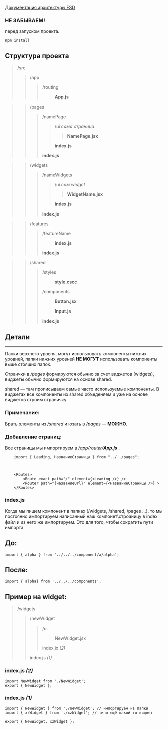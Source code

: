 [Документация архитектуры FSD](https://feature-sliced.design/docs/get-started/overview)

### НЕ ЗАБЫВАЕМ!
перед запуском проекта. 
```
npm install 
```






## Структура проекта

> /src
>> /app
>>> /routing
>>>> **App.js**

>> /pages
>>> /namePage
>>>> /ui _сама страница_
>>>>> **NamePage.jsx**
>>>>> 
>>>> **index.js**
>>>> 
>>> **index.js** 

>> /widgets
>>> /nameWidgets
>>>> /ui _сам widget_
>>>>> **WidgetName.jsx**
>>>>> 
>>>> **index.js**
>>>> 
>>> **index.js** 

>> /features
>>> /featureName
>>>> **index.js**
>>>> 
>>> **index.js**

>> /shared
>>> /styles
>>> 
>>>> **style.cscc**
>>>> 
>>> /components
>>>> 
>>>> **Button.jsx**
>>>> 
>>>> **Input.js**
>>>> 
>>> **index.js**







## Детали
-----------------------------

Папки верхнего уровня, могут использовать компоненты нижних уровней, папки нижних уровней **НЕ МОГУТ** использовать компоненты выше стоящих папок.

Странчки в _/pages_ формируются обычно за счет виджетов (widgets), виджеты обычно формируются на основе shared.

shared — там прописываем самые часто используемые компоненты. В виджетах все компоненты из shared объеденяем и уже на основе виджетов строим страничку.







### Примечание: 
Брать элементы из _/shared_ и юзать в _/pages_ — **МОЖНО**.


### Добавление страниц:
Все страницы мы импортируем в _/app/router/**App.js**_ .

```
    import { Leading, НазваниеСтраницы } from "../../pages";

   

    <Routes>
        <Route exact path="/" element={<Leading />} />
        <Router path="{названиеUrl}" element={<НазваниеСтраницы />} > 
    </Routes> 
```







### index.js

Когда мы пишем компонент в папках (/widgets, /shared, /pages ...), то мы постоянно импортируем написанный наш компонет\строаницу в index файл и из него же импортируем.
Это для того, чтобы сократить пути импорта


## До:
``` import { alpha } from '../../../component/a/alpha'; ```
## После:
``` import { alpha} from '../../../components'; ```

## Пример на widget:

>/widgets
>>
>> /newWidget
>>>
>>> /ui
>>>>
>>>> NewWidget.jsx
>>>
>>> index.jx _(2)_
>>
>> index.js _(1)_


### index.js _(2)_
```
import NewWidget from './NewWidget';
export { NewWidget };
```
### index.js _(1)_
```
import { NewWidget } from './newWidget'; // импортируем из папки
import { xzWidget } from './xzWidget'; // типо ещё какой то виджет

export { NewWidget, xzWidget };
```

